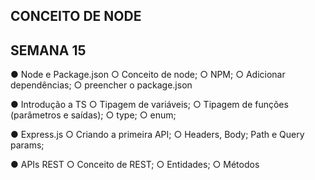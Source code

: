 ## CONCEITO DE NODE

## SEMANA 15

● Node e Package.json
    ○ Conceito de node;
    ○ NPM;
    ○ Adicionar dependências;
    ○ preencher o package.json

● Introdução a TS
    ○ Tipagem de variáveis;
    ○ Tipagem de funções (parâmetros e saídas);
    ○ type;
    ○ enum;

● Express.js
    ○ Criando a primeira API;
    ○ Headers, Body; Path e Query params;

● APIs REST
○ Conceito de REST;
○ Entidades;
○ Métodos